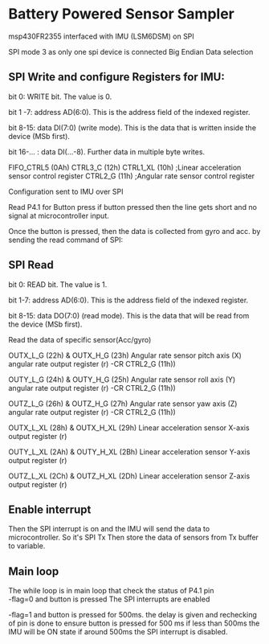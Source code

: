 # Battery Powered Sensor Sampler
msp430FR2355 interfaced with IMU (LSM6DSM) on SPI

SPI mode 3 as only one spi device is connected
Big Endian Data selection

## SPI Write and configure Registers for IMU:

bit 0: WRITE bit. The value is 0.

bit 1 -7: address AD(6:0). This is the address field of the indexed register.

bit 8-15: data DI(7:0) (write mode). This is the data that is written inside the device (MSb
first).

bit 16-... : data DI(...-8). Further data in multiple byte writes.

FIFO_CTRL5 (0Ah)
CTRL3_C (12h) 
CTRL1_XL (10h) ;Linear acceleration sensor control register 
CTRL2_G (11h)  ;Angular rate sensor control register

Configuration sent to IMU over SPI

Read P4.1 for Button press
if button pressed then the line gets short and no signal at microcontroller input.

Once the button is pressed, then the data is collected from gyro and acc.
by sending the read command of SPI:
## SPI Read

bit 0: READ bit. The value is 1.

bit 1-7: address AD(6:0). This is the address field of the indexed register.

bit 8-15: data DO(7:0) (read mode). This is the data that will be read from the device (MSb
first).

Read the data of specific sensor(Acc/gyro)

 OUTX_L_G (22h) & OUTX_H_G (23h)
          Angular rate sensor pitch axis (X) angular rate output register (r)  -CR CTRL2_G (11h))
          
   OUTY_L_G (24h) & OUTY_H_G (25h)
          Angular rate sensor roll axis (Y) angular rate output register (r)   -CR CTRL2_G (11h))
          
   OUTZ_L_G (26h) & OUTZ_H_G (27h)
          Angular rate sensor yaw axis (Z) angular rate output register (r)   -CR CTRL2_G (11h))
          
   OUTX_L_XL (28h) & OUTX_H_XL (29h)
          Linear acceleration sensor X-axis output register (r)
          
   OUTY_L_XL (2Ah) & OUTY_H_XL (2Bh)
          Linear acceleration sensor Y-axis output register (r)
          
   OUTZ_L_XL (2Ch) & OUTZ_H_XL (2Dh)
          Linear acceleration sensor Z-axis output register (r)
          
          
 ## Enable interrupt
 
 Then the SPI interrupt is on and the IMU will send the data to microcontroller.
 So it's SPI Tx
 Then store the data of sensors from Tx buffer to variable.
 
 
 ## Main loop
 
 The while loop is in main loop that check the status of P4.1 pin  
-flag=0 and button is pressed
  The SPI interrupts are enabled
  
-flag=1 and button is pressed for 500ms.
the delay is given and rechecking of pin is done to ensure button is pressed for 500 ms
if less than 500ms the IMU will be ON state
if around 500ms the SPI interrupt is disabled.
          
